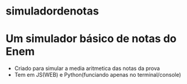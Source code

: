 # simuladordenotas
<h1> Um simulador básico de notas do Enem </h1>
<ul>
  <li>Criado para simular a media aritmetica das notas da prova</li>
  <li>Tem em JS(WEB) e Python(funciando apenas no terminal/console)</li>
 </ul>
